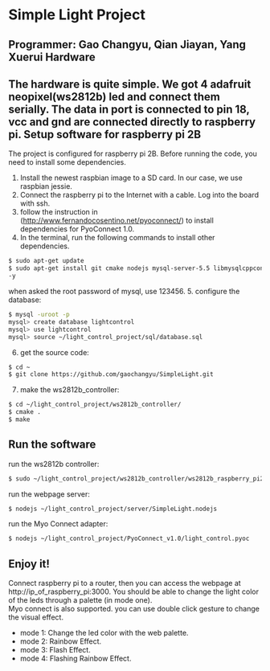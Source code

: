 Simple Light Project
===
Programmer: Gao Changyu, Qian Jiayan, Yang Xuerui
Hardware
---
The hardware is quite simple. We got 4 adafruit neopixel(ws2812b) led and connect them serially. The data in port is connected to pin 18, vcc and gnd are connected directly to raspberry pi.
Setup software for raspberry pi 2B
---
The project is configured for raspberry pi 2B. Before running the code, you need to install some dependencies.
1.  Install the newest raspbian image to a SD card. In our case, we use raspbian jessie.
2.  Connect the raspberry pi to the Internet with a cable. Log into the board with ssh.
3.  follow the instruction in (http://www.fernandocosentino.net/pyoconnect/) to install dependencies for PyoConnect 1.0.
4.  In the terminal, run the following commands to install other dependencies.  
```bash
$ sudo apt-get update
$ sudo apt-get install git cmake nodejs mysql-server-5.5 libmysqlcppconn-dev python-mysqldb
-y
```
when asked the root password of mysql, use 123456.
5.  configure the database:
```bash
$ mysql -uroot -p
mysql> create database lightcontrol
mysql> use lightcontrol
mysql> source ~/light_control_project/sql/database.sql
```
6.  get the source code:
```bash
$ cd ~
$ git clone https://github.com/gaochangyu/SimpleLight.git
```
7.  make the ws2812b_controller:
```bash
$ cd ~/light_control_project/ws2812b_controller/
$ cmake .
$ make
```

Run the software
---
run the ws2812b controller:
```bash
$ sudo ~/light_control_project/ws2812b_controller/ws2812b_raspberry_pi2
```
run the webpage server:
```bash
$ nodejs ~/light_control_project/server/SimpleLight.nodejs
```
run the Myo Connect adapter:
```bash
$ nodejs ~/light_control_project/PyoConnect_v1.0/light_control.pyoc
```

Enjoy it!
---
Connect raspberry pi to a router, then you can access the webpage at http://ip_of_raspberry_pi:3000. You should be able to change the light color of the leds through a palette (in mode one).  
Myo connect is also supported. you can use double click gesture to change the visual effect.
* mode 1: Change the led color with the web palette.
* mode 2: Rainbow Effect.
* mode 3: Flash Effect.
* mode 4: Flashing Rainbow Effect.


 
